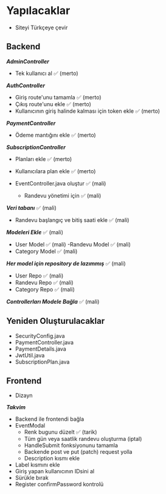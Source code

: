 # Yapılacaklar

- Siteyi Türkçeye çevir

## Backend

***AdminController***
- Tek kullanıcı al ✅ (merto)

***AuthController***
- Giriş route'unu tamamla ✅ (merto)
- Çıkış route'unu ekle ✅ (merto)
- Kullanıcının giriş halinde kalması için token ekle ✅ (merto)

***PaymentController***
- Ödeme mantığını ekle ✅ (merto)

***SubscriptionController***
- Planları ekle ✅ (merto)
- Kullanıcılara plan ekle ✅ (merto)

- EventController.java oluştur ✅ (mali)
    - Randevu yönetimi için ✅ (mali)

***Veri tabanı*** ✅ (mali)
- Randevu başlangıç ve bitiş saati ekle ✅ (mali)

***Modeleri Ekle*** ✅ (mali)
- User Model ✅ (mali)
-Randevu Model ✅ (mali)
- Category Model ✅ (mali)

***Her model için repository de lazımmış*** ✅ (mali) 
- User Repo ✅ (mali)
- Randevu Repo ✅ (mali)
- Category Repo ✅ (mali)

***Controllerları Modele Bağla*** ✅ (mali)

## Yeniden Oluşturulacaklar
- SecurityConfig.java
- PaymentController.java
- PaymentDetails.java
- JwtUtil.java
- SubscriptionPlan.java

## Frontend
- Dizayn

***Takvim***
- Backend ile frontendi bağla
- EventModal 
    - Renk bugunu düzelt ✅ (tarik)
    - Tüm gün veya saatlik randevu oluşturma (iptal)
    - HandleSubmit fonksiyonunu tamamla
    - Backende post ve put (patch) request yolla
    - Description kısmı ekle
- Label kısmını ekle
- Giriş yapan kullanıcının IDsini al
- Sürükle bırak
- Register confirmPassword kontrolü
